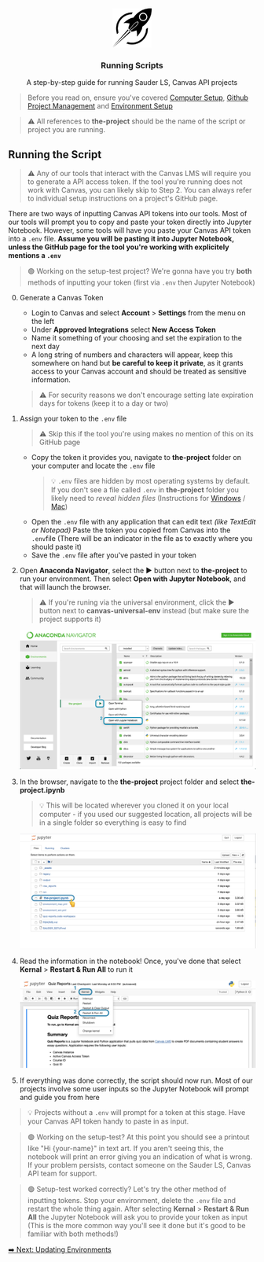 <br />
<p align="center">
  <div align="center">
    <img src="../imgs/rocket.png" alt="Logo" height="80">
  </div>

  <h3 align="center">Running Scripts</h3>

  <p align="center">
  A step-by-step guide for running Sauder LS, Canvas API projects
    <br />
  </p>
</p>

> Before you read on, ensure you've covered [Computer Setup](computer-setup.md), [Github Project Management](github-project-management.md) and [Environment Setup](environment-setup.md)

> ⚠️ All references to **the-project** should be the name of the script or project you are running.

## Running the Script

> ⚠️ Any of our tools that interact with the Canvas LMS will require you to generate a API access token. If the tool you're running does not work with Canvas, you can likely skip to Step 2. You can always refer to individual setup instructions on a project's GitHub page.

There are two ways of inputting Canvas API tokens into our tools. Most of our tools will prompt you to copy and paste your token directly into Jupyter Notebook. However, some tools will have you paste your Canvas API token into a `.env` file. **Assume you will be pasting it into Jupyter Notebook, unless the GitHub page for the tool you're working with explicitely mentions a `.env`**

> 🟢 Working on the setup-test project? We're gonna have you try **both** methods of inputting your token (first via `.env` then Jupyter Notebook)

0. Generate a Canvas Token

   - Login to Canvas and select **Account** > **Settings** from the menu on the left
   - Under **Approved Integrations** select **New Access Token**
   - Name it something of your choosing and set the expiration to the next day
   - A long string of numbers and characters will appear, keep this somewhere on hand but **be careful to keep it private**, as it grants access to your Canvas account and should be treated as sensitive information.

   > ⚠️ For security reasons we don't encourage setting late expiration days for tokens (keep it to a day or two)

1. Assign your token to the `.env` file

   > ⚠️ Skip this if the tool you're using makes no mention of this on its GitHub page

   - Copy the token it provides you, navigate to **the-project** folder on your computer and locate the `.env` file
     > 💡 `.env` files are hidden by most operating systems by default. If you don't see a file called `.env` in **the-project** folder you likely need to _reveal hidden files_ (Instructions for [Windows](https://support.microsoft.com/en-us/windows/view-hidden-files-and-folders-in-windows-10-97fbc472-c603-9d90-91d0-1166d1d9f4b5) / [Mac](https://setapp.com/how-to/show-hidden-files-on-mac))
   - Open the `.env` file with any application that can edit text _(like TextEdit or Notepad)_ Paste the token you copied from Canvas into the `.env`file (There will be an indicator in the file as to exactly where you should paste it)
   - Save the `.env` file after you've pasted in your token

1. Open **Anaconda Navigator**, select the ▶ button next to **the-project** to run your environment. Then select **Open with Jupyter Notebook**, and that will launch the browser.

   > ⚠️ If you're runing via the universal environment, click the ▶ button next to **canvas-universal-env** instead (but make sure the project supports it)

   <div align="center">
      <img src="../imgs/sauder-ops-guide/anaconda-run.png" alt="Logo" width="600">
   </div>

1. In the browser, navigate to the **the-project** project folder and select **the-project.ipynb**

   > 💡 This will be located wherever you cloned it on your local computer - if you used our suggested location, all projects will be in a single folder so everything is easy to find

   <div align="center">
      <img src="../imgs/sauder-ops-guide/browser-select-notebook.png" alt="Logo" width="600">
   </div>

1. Read the information in the notebook! Once, you've done that select **Kernal** > **Restart & Run All** to run it

   <div align="center">
      <img src="../imgs/sauder-ops-guide/notebook-start.png" alt="Logo" width="600" >
   </div>

1. If everything was done correctly, the script should now run. Most of our projects involve some user inputs so the Jupyter Notebook will prompt and guide you from here

> 💡 Projects without a `.env` will prompt for a token at this stage. Have your Canvas API token handy to paste in as input.

> 🟢 Working on the setup-test? At this point you should see a printout like "Hi {your-name}" in text art. If you aren't seeing this, the notebook will print an error giving you an indication of what is wrong. If your problem persists, contact someone on the Sauder LS, Canvas API team for support.

> 🟢 Setup-test worked correctly? Let's try the other method of inputting tokens. Stop your environment, delete the `.env` file and restart the whole thing again. After selecting **Kernal** > **Restart & Run All** the Jupyter Notebook will ask you to provide your token as input (This is the more common way you'll see it done but it's good to be familiar with both methods!)

[➡️ Next: Updating Environments](updating-environments.md)
